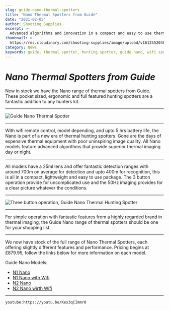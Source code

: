```yaml
---
slug: guide-nano-thermal-spotters
title: "Nano Thermal Spotters from Guide"
date: "2021-02-05"
author: Shooting Supplies
excerpt: >-
  Advanced algorithms and innovation in a compact and easy to use thermal spotter.
thumbnail: >-
  https://res.cloudinary.com/shooting-supplies/image/upload/v1612552046/Blog/Guide-Nano/guide-nano-fb_sapw7n.png
category: News
keywords: guide, thermal spotter, hunting spotter, guide nano, wifi spotter
---
```


# ***Nano Thermal Spotters from Guide***

New in stock we have the Nano range of thermal spotters from Guide. These pocket sized, ergonomic and full featured hunting spotters are a fantastic addition to any hunters kit.

---

![Guide Nano Thermal Spotter](https://res.cloudinary.com/shooting-supplies/image/upload/v1612549658/Blog/Guide-Nano/guide-nano-2_mb8sex.jpg?250px)

---

With wifi remote control, model depending, and upto 5 hrs battery life, the Nano is part of a new era of thermal hunting spotters. Gone are the days of expensive thermal equipment with poor uninspiring image quality. All Nano models feature advanced algorithms that provide superior thermal imaging day or night.

---

All models have a 25ml lens and offer fantastic detection ranges with around 700m on average for detection and upto 400m for recognition, this is all in a compact, lightweight and easy to use package. The 3 button operation provide for uncomplicated use and the 50Hz imaging provides for a clear picture whatever the conditions.

---

![Three button operation, Guide Nano Thermal Hunting Spotter](https://res.cloudinary.com/shooting-supplies/image/upload/v1612549658/Blog/Guide-Nano/guide-nano-handheld_en8pbm.png)

---

For simple operation with fantastic features from a highly regarded brand in thermal imaging, the Guide Nano range of thermal spotters should be one for your shopping list.

---

We now  have stock of the full range of Nano Thermal Spotters, each offering slightly different features and performance. Pricing begins at £879.95, follow the links below for more information on each model.

Guide Nano Models:

- [N1 Nano](/products/guide-ir510-n1-nano-thermal-monocular)
- [N1 Nano with Wifi](/products/guide-ir510-n1-nano-thermal-monocular-w-wifi)
- [N2 Nano](/products/guide-ir510-n2-nano-thermal-monocular)
- [N2 Nano wirth Wifi](/products/guide-ir510-n2-nano-thermal-monocular-w-wifi)

---

`youtube:https://youtu.be/Kex3qCImmr0`

 
